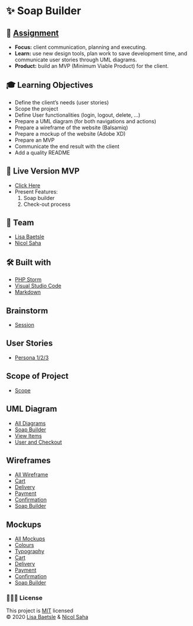 # ✨ Soap Builder

## 📓 [Assignment](https://github.com/becodeorg/gnt-yu-3-21/tree/master/3.The-Mountain/9.Final-Project)
- **Focus:** client communication, planning and executing. 
- **Learn:** use new design tools, plan work to save development time, and communicate user stories through UML diagrams. 
- **Product:** build an MVP (Minimum Viable Product) for the client.

## 🎓 Learning Objectives
- Define the client’s needs (user stories)
- Scope the project
- Define User functionalities (login, logout, delete, ...)
- Prepare a UML diagram (for both navigations and actions)
- Prepare a wireframe of the website (Balsamiq)
- Prepare a mockup of the website (Adobe XD)
- Prepare an MVP
- Communicate the end result with the client
- Add a quality README

## 💭 Live Version MVP
- [Click Here](#)
- Present Features:
    1. Soap builder
    2. Check-out process

## 👥 Team
- [Lisa Baetsle](https://github.com/LisaBaetsle)
- [Nicol Saha](https://github.com/NicolSaha)

## 🛠 Built with
- [PHP Storm](https://www.jetbrains.com/phpstorm/)
- [Visual Studio Code](https://code.visualstudio.com/)
- [Markdown](https://www.markdownguide.org/)

## Brainstorm
- [Session](https://github.com/NicolSaha/soap-builder/blob/main/Brainstorm/Brainstorm.md)

## User Stories
- [Persona 1/2/3](https://github.com/NicolSaha/soap-builder/blob/main//ScopeAndUserStories/UserStories.md)

## Scope of Project
- [Scope](https://github.com/NicolSaha/soap-builder/blob/main/ScopeAndUserStories/Scope.md)

## UML Diagram
- [All Diagrams](https://github.com/NicolSaha/soap-builder/tree/main/UML)
- [Soap Builder](https://github.com/NicolSaha/soap-builder/blob/main/UML/1.1-SoapBuilder.png)
- [View Items](https://github.com/NicolSaha/soap-builder/blob/main/UML/1.2-ViewItems.png)
- [User and Checkout](https://github.com/NicolSaha/soap-builder/blob/main/UML/1.3-UserAndCheckout.png)

## Wireframes
- [All Wireframe](https://github.com/NicolSaha/soap-builder/tree/main/Wireframes)
- [Cart](https://github.com/NicolSaha/soap-builder/blob/main/Wireframes/2.1-Cart.png)
- [Delivery](https://github.com/NicolSaha/soap-builder/blob/main/Wireframes/2.2-Delivery.png)
- [Payment](https://github.com/NicolSaha/soap-builder/blob/main/Wireframes/2.3-Payment.png)
- [Confirmation](https://github.com/NicolSaha/soap-builder/blob/main/Wireframes/2.4-Confirmation.png)
- [Soap Builder](https://github.com/NicolSaha/soap-builder/blob/main/Wireframes/2.5-SoapBuilder.pdf)

## Mockups
- [All Mockups](https://github.com/NicolSaha/soap-builder/tree/main/Mockups)
- [Colours](https://github.com/NicolSaha/soap-builder/blob/main/Mockups/Colours.pdf)
- [Typography](https://github.com/NicolSaha/soap-builder/blob/main/Mockups/Typography.png)
- [Cart](https://github.com/NicolSaha/soap-builder/blob/main/Mockups/3.1-Cart.png)
- [Delivery](https://github.com/NicolSaha/soap-builder/blob/main/Mockups/3.2-Delivery.png)
- [Payment](https://github.com/NicolSaha/soap-builder/blob/main/Mockups/3.3-Payment.png)
- [Confirmation](https://github.com/NicolSaha/soap-builder/blob/main/Mockups/3.4-Confirmation.png)
- [Soap Builder](https://github.com/NicolSaha/soap-builder/blob/main/Mockups/3.5-SoapBuilder.pdf)

### 👩🏻‍💻 License 
This project is [MIT](https://github.com/NicolSaha/soap-builder/blob/main/LICENSE) licensed <br/>
© 2020 [Lisa Baetsle](https://github.com/LisaBaetsle) & [Nicol Saha](https://github.com/NicolSaha)